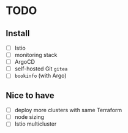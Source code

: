 # TODO

## Install

- [ ] Istio
- [ ] monitoring stack
- [ ] ArgoCD
- [ ] self-hosted Git `gitea`
- [ ] `bookinfo` (with Argo)

## Nice to have

- [ ] deploy more clusters with same Terraform
- [ ] node sizing
- [ ] Istio multicluster
